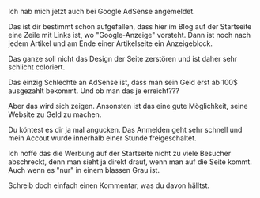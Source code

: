 <!--
.. title: Google AdSense
.. slug: 331-google-adsense
.. date: 2008-01-09 11:00:07
.. tags: Blog,Google,In eigener Sache
.. description: 
.. type: text
-->

Ich hab mich jetzt auch bei Google AdSense angemeldet.
<!-- TEASER_END -->

Das ist dir bestimmt schon aufgefallen, dass hier im Blog auf der Startseite eine Zeile mit Links ist, wo "Google-Anzeige" vorsteht.
Dann ist noch nach jedem Artikel und am Ende einer Artikelseite ein Anzeigeblock.

Das ganze soll nicht das Design der Seite zerstören und ist daher sehr schlicht coloriert.

Das einzig Schlechte an AdSense ist, dass man sein Geld erst ab 100$ ausgezahlt bekommt.
Und ob man das je erreicht???

Aber das wird sich zeigen.
Ansonsten ist das eine gute Möglichkeit, seine Website zu Geld zu machen.

Du köntest es dir ja mal angucken.
Das Anmelden geht sehr schnell und mein Accout wurde innerhalb einer Stunde freigeschaltet.

Ich hoffe das die Werbung auf der Startseite nicht zu viele Besucher abschreckt, denn man sieht ja direkt drauf, wenn man auf die Seite kommt.
Auch wenn es "nur" in einem blassen Grau ist.

Schreib doch einfach einen Kommentar, was du davon hälltst.
